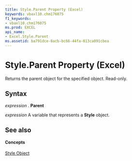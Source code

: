 ```yaml
---
title: Style.Parent Property (Excel)
keywords: vbaxl10.chm176075
f1_keywords:
- vbaxl10.chm176075
ms.prod: EXCEL
api_name:
- Excel.Style.Parent
ms.assetid: ba791dce-8acb-bc66-44fa-813ca091cbea
---
```



# Style.Parent Property (Excel)

Returns the parent object for the specified object. Read-only.


## Syntax

 _expression_ . **Parent**

 _expression_ A variable that represents a **Style** object.


## See also


#### Concepts


[Style Object](style-object-excel.md)

